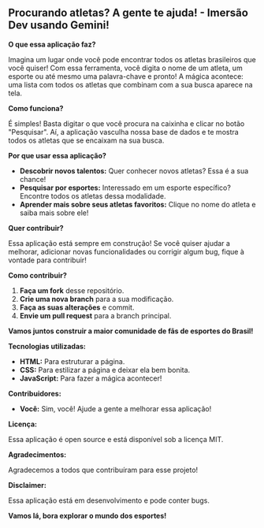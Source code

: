 ## Procurando atletas? A gente te ajuda! - Imersão Dev usando Gemini!

**O que essa aplicação faz?**

Imagina um lugar onde você pode encontrar todos os atletas brasileiros que você quiser! Com essa ferramenta, você digita o nome de um atleta, um esporte ou até mesmo uma palavra-chave e pronto! A mágica acontece: uma lista com todos os atletas que combinam com a sua busca aparece na tela. 

**Como funciona?**

É simples! Basta digitar o que você procura na caixinha e clicar no botão "Pesquisar". Aí, a aplicação vasculha nossa base de dados e te mostra todos os atletas que se encaixam na sua busca. 

**Por que usar essa aplicação?**

* **Descobrir novos talentos:** Quer conhecer novos atletas? Essa é a sua chance!
* **Pesquisar por esportes:** Interessado em um esporte específico? Encontre todos os atletas dessa modalidade.
* **Aprender mais sobre seus atletas favoritos:** Clique no nome do atleta e saiba mais sobre ele!

**Quer contribuir?**

Essa aplicação está sempre em construção! Se você quiser ajudar a melhorar, adicionar novas funcionalidades ou corrigir algum bug, fique à vontade para contribuir! 

**Como contribuir?**

1. **Faça um fork** desse repositório.
2. **Crie uma nova branch** para a sua modificação.
3. **Faça as suas alterações** e commit.
4. **Envie um pull request** para a branch principal.

**Vamos juntos construir a maior comunidade de fãs de esportes do Brasil!** 

**Tecnologias utilizadas:**

* **HTML:** Para estruturar a página.
* **CSS:** Para estilizar a página e deixar ela bem bonita.
* **JavaScript:** Para fazer a mágica acontecer!

**Contribuidores:**

* **Você:** Sim, você! Ajude a gente a melhorar essa aplicação!

**Licença:**

Essa aplicação é open source e está disponível sob a licença MIT.

**Agradecimentos:**

Agradecemos a todos que contribuíram para esse projeto!

**Disclaimer:**

Essa aplicação está em desenvolvimento e pode conter bugs. 

**Vamos lá, bora explorar o mundo dos esportes!**
